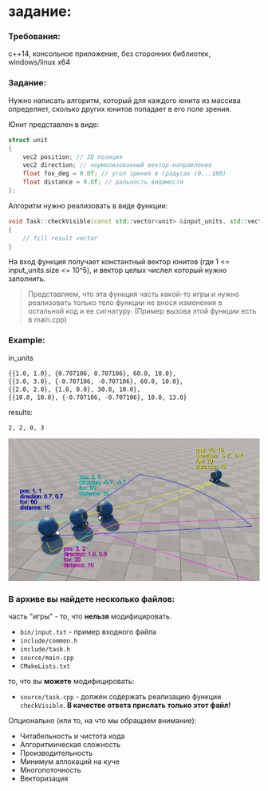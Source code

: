 # задание:

### Требования:
 с++14, консольное приложение, без сторонних библиотек, windows/linux x64

### Задание:
Нужно написать алгоритм, который для каждого юнита из массива определяет, сколько других юнитов попадает в его поле зрения.

Юнит представлен в виде:
```c++
struct unit
{
    vec2 position; // 2D позиция
    vec2 direction; // нормализованный вектор-направление
    float fov_deg = 0.0f; // угол зрения в градусах (0...180)
    float distance = 0.0f; // дальность видимости
};
```

Алгоритм нужно реализовать в виде функции:

```c++
void Task::checkVisible(const std::vector<unit> &input_units, std::vector<int> &result)
{
    // fill result vector 
}
```

На вход функция получает константный вектор юнитов (где 1 <= input_units.size <= 10^5), и вектор целых числел который нужно заполнить. 

> Представляем, что эта функция часть какой-то игры и нужно реализовать только тело функции не внося изменения в остальной код и ее сигнатуру. (Пример вызова этой функции есть в main.cpp) 


### Example:
in_units
```
{{1.0, 1.0}, {0.707106, 0.707106}, 60.0, 10.0},
{{3.0, 3.0}, {-0.707106, -0.707106}, 60.0, 10.0},
{{2.0, 2.0}, {1.0, 0.0}, 30.0, 10.0},
{{10.0, 10.0}, {-0.707106, -0.707106}, 10.0, 13.0}
```
results:
```
2, 2, 0, 3
```

![image](image01.jpg)

### В архиве вы найдете несколько файлов:

часть "игры" - то, что **нельзя** модифицировать. 
- `bin/input.txt` - пример входного файла
- `include/сommon.h`
- `include/task.h`
- `source/main.cpp`
- `CMakeLists.txt`

то, что вы **можете** модифицировать:
- `source/task.cpp` - должен содержать реализацию функции `checkVisible`. **В качестве ответа прислать только этот файл!**


Опционально (или то, на что мы обращаем внимание):

- Читабельность и чистота кода
- Алгоритмическая сложность
- Производительность
- Минимум аллокаций на куче
- Многопоточность
- Векторизация
